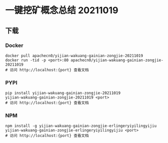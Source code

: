 # 一键挖矿概念总结 20211019

## 下载

### Docker

```
docker pull apachecn0/yijian-wakuang-gainian-zongjie-20211019
docker run -tid -p <port>:80 apachecn0/yijian-wakuang-gainian-zongjie-20211019
# 访问 http://localhost:{port} 查看文档
```

### PYPI

```
pip install yijian-wakuang-gainian-zongjie-20211019
yijian-wakuang-gainian-zongjie-20211019 <port>
# 访问 http://localhost:{port} 查看文档
```

### NPM

```
npm install -g yijian-wakuang-gainian-zongjie-erlingeryiyilingyijiu
yijian-wakuang-gainian-zongjie-erlingeryiyilingyijiu <port>
# 访问 http://localhost:{port} 查看文档
```